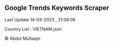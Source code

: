 

## Google Trends Keywords Scraper 
 
Last Update 14-04-2023 , 21:08:06

Country List :
VIETNAM.json



© Abdul Muttaqin 
